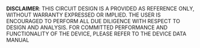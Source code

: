 **DISCLAIMER**: THIS CIRCUIT DESIGN IS A PROVIDED AS REFERENCE ONLY, WITHOUT WARRANTY EXPRESSED OR IMPLIED.
THE USER IS ENCOURAGED TO PERFORM ALL DUE DILIGENCE WITH RESPECT TO DESIGN AND ANALYSIS.
FOR COMMITTED PERFORMANCE AND FUNCTIONALITY OF THE DEVICE, PLEASE REFER TO THE DEVICE DATA MANUAL